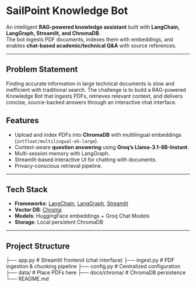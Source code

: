 #  SailPoint Knowledge Bot

An intelligent **RAG-powered knowledge assistant** built with **LangChain, LangGraph, Streamlit, and ChromaDB**.  
The bot ingests PDF documents, indexes them with embeddings, and enables **chat-based academic/technical Q&A** with source references.

---

## Problem Statement

Finding accurate information in large technical documents is slow and inefficient with traditional search. The challenge is to build a RAG-powered Knowledge Bot that ingests PDFs, retrieves relevant context, and delivers concise, source-backed answers through an interactive chat interface.

##  Features
- Upload and index PDFs into **ChromaDB** with multilingual embeddings (`intfloat/multilingual-e5-large`).
- Context-aware **question answering** using **Groq’s Llama-3.1-8B-Instant**.
- Multi-session memory with LangGraph.
-  Streamlit-based interactive UI for chatting with documents.
- Privacy-conscious retrieval pipeline.

---

## Tech Stack
- **Frameworks**: [LangChain](https://www.langchain.com/), [LangGraph](https://github.com/langchain-ai/langgraph), [Streamlit](https://streamlit.io/)
- **Vector DB**: [Chroma](https://www.trychroma.com/)
- **Models**: HuggingFace embeddings + Groq Chat Models
- **Storage**: Local persistent ChromaDB

---

##  Project Structure

├── app.py # Streamlit frontend (chat interface)
├── ingest.py # PDF ingestion & chunking pipeline
├── config.py # Centralized configuration
├── data/ # Place PDFs here
├── docs/chroma/ # ChromaDB persistence
└── README.md
